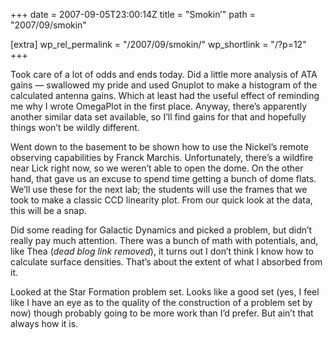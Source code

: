 +++
date = 2007-09-05T23:00:14Z
title = "Smokin’"
path = "2007/09/smokin"

[extra]
wp_rel_permalink = "/2007/09/smokin/"
wp_shortlink = "/?p=12"
+++

Took care of a lot of odds and ends today. Did a little more analysis of ATA
gains — swallowed my pride and used Gnuplot to make a histogram of the
calculated antenna gains. Which at least had the useful effect of reminding me
why I wrote OmegaPlot in the first place. Anyway, there’s apparently another
similar data set available, so I’ll find gains for that and hopefully things
won’t be wildly different.

Went down to the basement to be shown how to use the Nickel’s remote observing
capabilities by Franck Marchis. Unfortunately, there’s a wildfire near Lick
right now, so we weren’t able to open the dome. On the other hand, that gave
us an excuse to spend time getting a bunch of dome flats. We’ll use these for
the next lab; the students will use the frames that we took to make a classic
CCD linearity plot. From our quick look at the data, this will be a snap.

Did some reading for Galactic Dynamics and picked a problem, but didn’t really
pay much attention. There was a bunch of math with potentials, and, like Thea
(*dead blog link removed*), it turns out I don’t think I know how to calculate
surface densities. That’s about the extent of what I absorbed from it.

Looked at the Star Formation problem set. Looks like a good set (yes, I feel
like I have an eye as to the quality of the construction of a problem set by
now) though probably going to be more work than I’d prefer. But ain’t that
always how it is.
